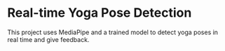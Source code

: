 # Real-time Yoga Pose Detection

This project uses MediaPipe and a trained model to detect yoga poses in real time and give feedback.
